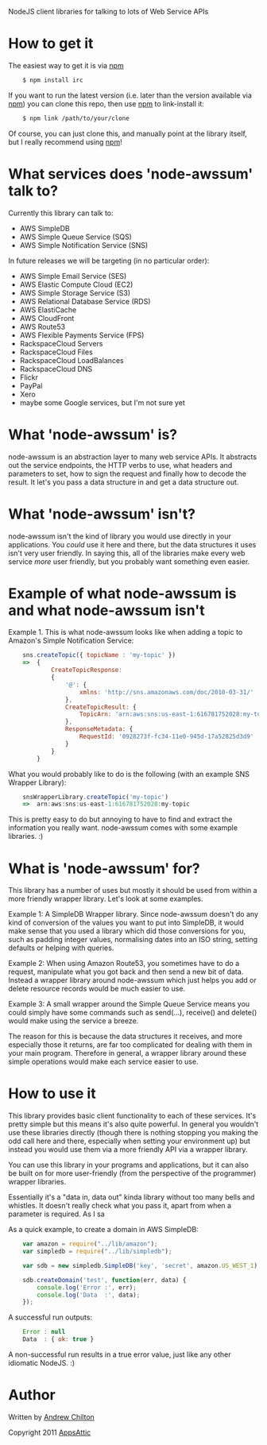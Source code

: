 NodeJS client libraries for talking to lots of Web Service APIs

# How to get it

The easiest way to get it is via [npm][]

``` bash
    $ npm install irc
```

If you want to run the latest version (i.e. later than the version available
via [npm][]) you can clone this repo, then use [npm][] to link-install it:

``` bash
    $ npm link /path/to/your/clone
```

Of course, you can just clone this, and manually point at the library itself,
but I really recommend using [npm][]!

# What services does 'node-awssum' talk to?

Currently this library can talk to:

* AWS SimpleDB
* AWS Simple Queue Service (SQS)
* AWS Simple Notification Service (SNS)

In future releases we will be targeting (in no particular order):

* AWS Simple Email Service (SES)
* AWS Elastic Compute Cloud (EC2)
* AWS Simple Storage Service (S3)
* AWS Relational Database Service (RDS)
* AWS ElastiCache
* AWS CloudFront
* AWS Route53
* AWS Flexible Payments Service (FPS)
* RackspaceCloud Servers
* RackspaceCloud Files
* RackspaceCloud LoadBalances
* RackspaceCloud DNS
* Flickr
* PayPal
* Xero
* maybe some Google services, but I'm not sure yet

# What 'node-awssum' is?

node-awssum is an abstraction layer to many web service APIs. It abstracts out the service endpoints, the HTTP verbs to
use, what headers and parameters to set, how to sign the request and finally how to decode the result. It let's you
pass a data structure in and get a data structure out.

# What 'node-awssum' isn't?

node-awssum isn't the kind of library you would use directly in your applications. You _could_ use it here and there,
but the data structures it uses isn't very user friendly. In saying this, all of the libraries make every web service
_more_ user friendly, but you probably want something even easier.

# Example of what node-awssum is and what node-awssum isn't

Example 1. This is what node-awssum looks like when adding a topic to Amazon's Simple Notification Service:

``` js
    sns.createTopic({ topicName : 'my-topic' })
    =>  {
            CreateTopicResponse:
            {
                '@': {
                    xmlns: 'http://sns.amazonaws.com/doc/2010-03-31/'
                },
                CreateTopicResult: {
                    TopicArn: 'arn:aws:sns:us-east-1:616781752028:my-topic'
                },
                ResponseMetadata: {
                    RequestId: '0928273f-fc34-11e0-945d-17a52825d3d9'
                }
            }
        }
```

What you would probably like to do is the following (with an example SNS Wrapper Library):

``` js
    snsWrapperLibrary.createTopic('my-topic')
    =>  arn:aws:sns:us-east-1:616781752028:my-topic
```

This is pretty easy to do but annoying to have to find and extract the information you really want. node-awssum comes
with some example libraries. :)

# What is 'node-awssum' for?

This library has a number of uses but mostly it should be used from within a more friendly wrapper library. Let's look
at some examples.

Example 1: A SimpleDB Wrapper library. Since node-awssum doesn't do any kind of conversion of the values you want to
put into SimpleDB, it would make sense that you used a library which did those conversions for you, such as padding
integer values, normalising dates into an ISO string, setting defaults or helping with queries.

Example 2: When using Amazon Route53, you sometimes have to do a request, manipulate what you got back and then send a
new bit of data. Instead a wrapper library around node-awssum which just helps you add or delete resource records would
be much easier to use.

Example 3: A small wrapper around the Simple Queue Service means you could simply have some commands such as send(...),
receive() and delete() would make using the service a breeze.

The reason for this is because the data structures it receives, and more especially those it returns, are far too
complicated for dealing with them in your main program. Therefore in general, a wrapper library around these simple
operations would make each service easier to use.

# How to use it

This library provides basic client functionality to each of these services. It's pretty simple but this means it's also
quite powerful. In general you wouldn't use these libraries directly (though there is nothing stopping you making the
odd call here and there, especially when setting your environment up) but instead you would use them via a more
friendly API via a wrapper library.

You can use this library in your programs and applications, but it can also be built on for more
user-friendly (from the perspective of the programmer) wrapper libraries.

Essentially it's a "data in, data out" kinda library without too many bells and whistles. It doesn't really check what
you pass it, apart from when a parameter is required. As I sa

As a quick example, to create a domain in AWS SimpleDB:

``` js
    var amazon = require("../lib/amazon");
    var simpledb = require("../lib/simpledb");

    var sdb = new simpledb.SimpleDB('key', 'secret', amazon.US_WEST_1);

    sdb.createDomain('test', function(err, data) {
        console.log('Error :', err);
        console.log('Data  :', data);
    });
```

A successful run outputs:

``` js
    Error : null
    Data  : { ok: true }
```

A non-successful run results in a true error value, just like any other idiomatic NodeJS. :)

[npm]: http://github.com/isaacs/npm

# Author

Written by [Andrew Chilton](http://www.chilts.org/blog/)

Copyright 2011 [AppsAttic](http://www.appsattic.com/)
